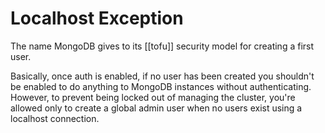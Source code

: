 # Localhost Exception
The name MongoDB gives to its [[tofu]] security model for creating a first user.

Basically, once auth is enabled, if no user has been created you shouldn't be enabled to do anything to MongoDB instances without authenticating. However, to prevent being locked out of managing the cluster, you're allowed only to create a global admin user when no users exist using a localhost connection.
